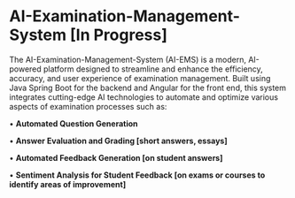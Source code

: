 # AI-Examination-Management-System [In Progress]

The AI-Examination-Management-System (AI-EMS) is a modern, AI-powered platform designed to streamline and enhance the efficiency, accuracy, and user experience of examination management. Built using Java Spring Boot for the backend and Angular for the front end, this system integrates cutting-edge AI technologies to automate and optimize various aspects of examination processes such as:

• **Automated Question Generation**

• **Answer Evaluation and Grading [short answers, essays]**

• **Automated Feedback Generation [on student answers]**

• **Sentiment Analysis for Student Feedback [on exams or courses to identify areas of improvement]**
